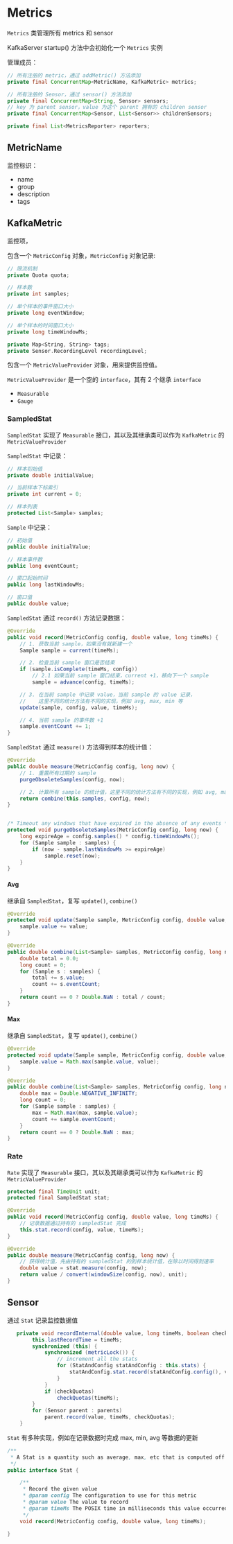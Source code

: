 # Metrics

`Metrics` 类管理所有 metrics 和 sensor

KafkaServer startup() 方法中会初始化一个 `Metrics` 实例

管理成员：


``` java
// 所有注册的 metric，通过 addMetric() 方法添加
private final ConcurrentMap<MetricName, KafkaMetric> metrics;

// 所有注册的 Sensor，通过 sensor() 方法添加
private final ConcurrentMap<String, Sensor> sensors;
// key 为 parent sensor，value 为这个 parent 拥有的 children sensor
private final ConcurrentMap<Sensor, List<Sensor>> childrenSensors;

private final List<MetricsReporter> reporters;
```

## MetricName

监控标识：

- name
- group
- description
- tags

## KafkaMetric

监控项，

包含一个 `MetricConfig` 对象，`MetricConfig` 对象记录:

``` scala
// 限流机制
private Quota quota;

// 样本数
private int samples;

// 单个样本的事件窗口大小
private long eventWindow;

// 单个样本的时间窗口大小
private long timeWindowMs;

private Map<String, String> tags;
private Sensor.RecordingLevel recordingLevel;
```

包含一个 `MetricValueProvider` 对象，用来提供监控值。

`MetricValueProvider` 是一个空的 `interface`，其有 2 个继承 `interface`

- `Measurable`
- `Gauge`

### SampledStat

`SampledStat` 实现了 `Measurable` 接口，其以及其继承类可以作为 `KafkaMetric` 的 `MetricValueProvider`

`SampledStat` 中记录：

``` java
// 样本初始值
private double initialValue;

// 当前样本下标索引
private int current = 0;

// 样本列表
protected List<Sample> samples;
```

`Sample` 中记录：

``` java
// 初始值
public double initialValue;

// 样本事件数
public long eventCount;

// 窗口起始时间
public long lastWindowMs;

// 窗口值
public double value;

```

`SampledStat` 通过 `record()` 方法记录数据：

``` java
@Override
public void record(MetricConfig config, double value, long timeMs) {
    // 1. 获取当前 sample，如果没有就新建一个
    Sample sample = current(timeMs);

    // 2. 检查当前 sample 窗口是否结束
    if (sample.isComplete(timeMs, config))
        // 2.1 如果当前 sample 窗口结束，current +1，移向下一个 sample
        sample = advance(config, timeMs);

    // 3. 在当前 sample 中记录 value，当前 sample 的 value 记录，
    //    这里不同的统计方法有不同的实现，例如 avg, max, min 等
    update(sample, config, value, timeMs);

    // 4. 当前 sample 的事件数 +1
    sample.eventCount += 1;
}
```

`SampledStat` 通过 `measure()` 方法得到样本的统计值：

``` java
@Override
public double measure(MetricConfig config, long now) {
    // 1. 重置所有过期的 sample
    purgeObsoleteSamples(config, now);

    // 2. 计算所有 sample 的统计值，这里不同的统计方法有不同的实现，例如 avg, max, min 等
    return combine(this.samples, config, now);
}


/* Timeout any windows that have expired in the absence of any events */
protected void purgeObsoleteSamples(MetricConfig config, long now) {
    long expireAge = config.samples() * config.timeWindowMs();
    for (Sample sample : samples) {
        if (now - sample.lastWindowMs >= expireAge)
            sample.reset(now);
    }
}
```

#### Avg

继承自 `SampledStat`，复写 `update()`, `combine()`

``` java
@Override
protected void update(Sample sample, MetricConfig config, double value, long now) {
    sample.value += value;
}

@Override
public double combine(List<Sample> samples, MetricConfig config, long now) {
    double total = 0.0;
    long count = 0;
    for (Sample s : samples) {
        total += s.value;
        count += s.eventCount;
    }
    return count == 0 ? Double.NaN : total / count;
}
```

#### Max

继承自 `SampledStat`，复写 `update()`, `combine()`

``` java
@Override
protected void update(Sample sample, MetricConfig config, double value, long now) {
    sample.value = Math.max(sample.value, value);
}

@Override
public double combine(List<Sample> samples, MetricConfig config, long now) {
    double max = Double.NEGATIVE_INFINITY;
    long count = 0;
    for (Sample sample : samples) {
        max = Math.max(max, sample.value);
        count += sample.eventCount;
    }
    return count == 0 ? Double.NaN : max;
}
```

### Rate

`Rate` 实现了 `Measurable` 接口，其以及其继承类可以作为 `KafkaMetric` 的 `MetricValueProvider`

``` java
protected final TimeUnit unit;
protected final SampledStat stat;
```

``` java
@Override
public void record(MetricConfig config, double value, long timeMs) {
    // 记录数据通过持有的 sampledStat 完成
    this.stat.record(config, value, timeMs);
}

@Override
public double measure(MetricConfig config, long now) {
    // 获得统计值，先由持有的 sampledStat 的到样本统计值，在除以时间得到速率
    double value = stat.measure(config, now);
    return value / convert(windowSize(config, now), unit);
}
```

## Sensor

通过 `Stat` 记录监控数据值

``` java
   private void recordInternal(double value, long timeMs, boolean checkQuotas) {
        this.lastRecordTime = timeMs;
        synchronized (this) {
            synchronized (metricLock()) {
                // increment all the stats
                for (StatAndConfig statAndConfig : this.stats) {
                    statAndConfig.stat.record(statAndConfig.config(), value, timeMs);
                }
            }
            if (checkQuotas)
                checkQuotas(timeMs);
        }
        for (Sensor parent : parents)
            parent.record(value, timeMs, checkQuotas);
    }
```

`Stat` 有多种实现，例如在记录数据时完成 max, min, avg 等数据的更新

``` java
/**
 * A Stat is a quantity such as average, max, etc that is computed off the stream of updates to a sensor
 */
public interface Stat {

    /**
     * Record the given value
     * @param config The configuration to use for this metric
     * @param value The value to record
     * @param timeMs The POSIX time in milliseconds this value occurred
     */
    void record(MetricConfig config, double value, long timeMs);

}
```
